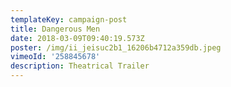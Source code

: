 ```yaml
---
templateKey: campaign-post
title: Dangerous Men
date: 2018-03-09T09:40:19.573Z
poster: /img/ii_jeisuc2b1_16206b4712a359db.jpeg
vimeoId: '258845678'
description: Theatrical Trailer
---
```


